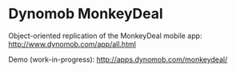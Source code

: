 # Dynomob MonkeyDeal
Object-oriented replication of the MonkeyDeal mobile app:
http://www.dynomob.com/app/all.html

Demo (work-in-progress):
http://apps.dynomob.com/monkeydeal/
